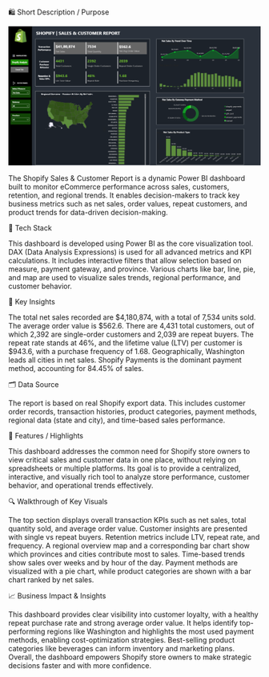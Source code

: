 🛍️ Short Description / Purpose

 ![Dashboard Preview](https://github.com/Deepakkumbhar07/Shopify-Sales-Customer-Report/blob/main/Shopify%20Sales%20%26%20Customer%20Report%20dashboard.png)


The Shopify Sales & Customer Report is a dynamic Power BI dashboard built to monitor eCommerce performance across sales, customers, retention, and regional trends. It enables decision-makers to track key business metrics such as net sales, order values, repeat customers, and product trends for data-driven decision-making.

🧰 Tech Stack

This dashboard is developed using Power BI as the core visualization tool. DAX (Data Analysis Expressions) is used for all advanced metrics and KPI calculations. It includes interactive filters that allow selection based on measure, payment gateway, and province. Various charts like bar, line, pie, and map are used to visualize sales trends, regional performance, and customer behavior.

📌 Key Insights

The total net sales recorded are $4,180,874, with a total of 7,534 units sold. The average order value is $562.6. There are 4,431 total customers, out of which 2,392 are single-order customers and 2,039 are repeat buyers. The repeat rate stands at 46%, and the lifetime value (LTV) per customer is $943.6, with a purchase frequency of 1.68. Geographically, Washington leads all cities in net sales. Shopify Payments is the dominant payment method, accounting for 84.45% of sales.

🗂️ Data Source

The report is based on real Shopify export data. This includes customer order records, transaction histories, product categories, payment methods, regional data (state and city), and time-based sales performance.

🧩 Features / Highlights

This dashboard addresses the common need for Shopify store owners to view critical sales and customer data in one place, without relying on spreadsheets or multiple platforms. Its goal is to provide a centralized, interactive, and visually rich tool to analyze store performance, customer behavior, and operational trends effectively.

🔍 Walkthrough of Key Visuals

The top section displays overall transaction KPIs such as net sales, total quantity sold, and average order value. Customer insights are presented with single vs repeat buyers. Retention metrics include LTV, repeat rate, and frequency. A regional overview map and a corresponding bar chart show which provinces and cities contribute most to sales. Time-based trends show sales over weeks and by hour of the day. Payment methods are visualized with a pie chart, while product categories are shown with a bar chart ranked by net sales.

📈 Business Impact & Insights

This dashboard provides clear visibility into customer loyalty, with a healthy repeat purchase rate and strong average order value. It helps identify top-performing regions like Washington and highlights the most used payment methods, enabling cost-optimization strategies. Best-selling product categories like beverages can inform inventory and marketing plans. Overall, the dashboard empowers Shopify store owners to make strategic decisions faster and with more confidence.


